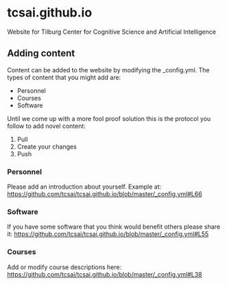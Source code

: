# tcsai.github.io
Website for Tilburg Center for Cognitive Science and Artificial Intelligence

## Adding content

Content can be added to the website by modifying the _config.yml.
The types of content that you might add are:

- Personnel
- Courses
- Software

Until we come up with a more fool proof solution this is the protocol you
follow to add novel content:

1. Pull
2. Create your changes
3. Push

### Personnel

Please add an introduction about yourself. Example at:
https://github.com/tcsai/tcsai.github.io/blob/master/_config.yml#L66

### Software

If you have some software that you think would benefit others please
share it: https://github.com/tcsai/tcsai.github.io/blob/master/_config.yml#L55

### Courses

Add or modify course descriptions here: https://github.com/tcsai/tcsai.github.io/blob/master/_config.yml#L38
